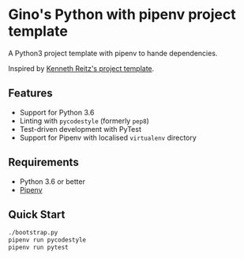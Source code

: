 # Gino's Python with pipenv project template

A Python3 project template with pipenv to hande dependencies.

Inspired by [Kenneth Reitz's project template](https://github.com/kennethreitz/samplemod).

## Features

- Support for Python 3.6
- Linting with `pycodestyle` (formerly `pep8`)
- Test-driven development with PyTest
- Support for Pipenv with localised `virtualenv` directory

## Requirements

- Python 3.6 or better
- [Pipenv](https://pipenv.readthedocs.io/en/latest/)

## Quick Start

```bash
./bootstrap.py
pipenv run pycodestyle
pipenv run pytest
```
